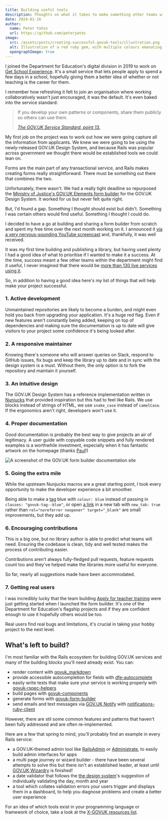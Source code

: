```yaml
---
title: Building useful tools
description: Thoughts on what it takes to make something other teams will use
date: 2024-01-16
author:
  name: Peter Yates
  url: https://github.com/peteryates
image:
  src: /assets/posts/creating-successful-govuk-tools/illustration.png
  alt: Illustration of a red ruby gem, with multiple colours emanating from it.
  opengraphImage: true
---
```


I joined the Department for Education's digital division in 2019 to work on [Get School Experience](https://schoolexperience.education.gov.uk/). It's a small service that lets people apply to spend a few days in a school, hopefully giving them a better idea of whether or not teaching is the career for them.

I remember how refreshing it felt to join an organisation where working collaboratively wasn't just encouraged, it was the default. It's even baked into the service standard:

> If you develop your own patterns or components, share them publicly so others can use them.
>
> <cite>[The GOV.UK Service Standard, point 13.](https://www.gov.uk/service-manual/service-standard/point-13-use-common-standards-components-patterns)</cite>

My first job on the project was to work out how we were going capture all the information from applicants. We knew we were going to be using the newly-released GOV.UK Design System, and because Rails was popular across government we thought there would be established tools we could lean on.

Forms are the main part of any transactional service, and Rails makes creating forms really straightforward. There must be something out there that combines the two.

Unfortunately, there wasn't. We had a really tight deadline so repurposed the [Ministry of Justice's GOV.UK Elements form builder](https://github.com/ministryofjustice/govuk_elements_form_builder) for the GOV.UK Design System. It worked for us but never felt quite right.

But, I'd found a gap. Something I thought should exist but didn't. Something I was certain others would find useful. Something I thought I could do.

I decided to have a go at building and sharing a form builder from scratch and spent my free time over the next month working on it. I announced it [via a very nervous-sounding YouTube screencast](https://www.youtube.com/watch?v=PhoFZ0qXAlA) and, thankfully, it was well received.

It was my first time building and publishing a library, but having used plenty I had a good idea of what to prioritise if I wanted to make it a success. At the time, success meant a few other teams within the department might find it useful, I never imagined that there would be [more than 130 live services using it](https://github.com/x-govuk/govuk-form-builder/network/dependents).

So, in addition to having a good idea here's my list of things that will help make your project successful.

### 1. Active development

Unmaintained repositories are likely to become a burden, and might even hold you back from upgrading your application. It's a huge red flag. Even if new features aren't constantly being added, keeping on top of dependencies and making sure the documentation is up to date will give visitors to your project some confidence it's being looked after.

### 2. A responsive maintainer

Knowing there's someone who will answer queries on Slack, respond to GitHub issues, fix bugs and keep the library up to date and in sync with the design system is a must. Without them, the only option is to fork the repository and maintain it yourself.

### 3. An intuitive design

The GOV.UK Design System has a reference implementation written in [Nunjucks](https://mozilla.github.io/nunjucks/) that provided inspiration but this had to feel like Rails. We use blocks instead of strings of HTML, we use `snake_case` instead of `camelCase`. If the ergonomics aren't right, developers won't use it.

### 4. Proper documentation

Good documentation is probably the best way to give projects an air of legitimacy. A user guide with copyable code snippets and fully rendered examples is a worthwhile investment, especially when it has fantastic artwork on the homepage (thanks [Paul](https://github.com/paulrobertlloyd)!)

![A screenshot of the GOV.UK form builder documentation site](/assets/posts/creating-successful-govuk-tools/form-builder-docs.png)

### 5. Going the extra mile

While the upstream Nunjucks macros are a great starting point, I took every opportunity to make the developer experience a bit smoother.

Being able to make a [tag](https://design-system.service.gov.uk/components/tag/) blue with `colour: blue` instead of passing in `classes: "govuk-tag--blue"`, or open [a link](https://govuk-components.netlify.app/helpers/link/) in a new tab with `new_tab: true` rather than `rel="noreferrer noopener" target="_blank"` are small improvements, but they add up.

### 6. Encouraging contributions

This is a big one, but no library author is able to predict what teams will need. Ensuring the codebase is clean, tidy and well tested makes the process of contributing easier.

Contributions aren't always fully-fledged pull requests, feature requests count too and they've helped make the libraries more useful for everyone.

So far, nearly all suggestions made have been accommodated.

### 7. Getting real users

I was incredibly lucky that the team building [Apply for teacher training](https://www.gov.uk/apply-for-teacher-training) were just getting started when I launched the form builder. It's one of the Department for Education's flagship projects and if they are confident enough to use it hopefully others would be too.

Real users find real bugs and limitations, it's crucial in taking your hobby project to the next level.

## What's left to build?

I'm most familiar with the Rails ecosystem for building GOV.UK services and many of the building blocks you'll need already exist. You can:

- render content with [govuk_markdown](https://github.com/DFE-Digital/govuk-markdown)
- provide accessible autocompletion for fields with [dfe-autocomplete](https://github.com/DFE-Digital/dfe-autocomplete/)
- easily write tests that make sure your service is working properly with [govuk-rspec-helpers](https://x-govuk.github.io/govuk-rspec-helpers/)
- build pages with [govuk-components](https://github.com/x-govuk/govuk-components)
- generate forms with [govuk-form-builder](https://github.com/x-govuk/govuk-form-builder)
- send emails and text messages via [GOV.UK Notify](https://notifications.service.gov.uk) with [notifications-ruby-client](https://github.com/alphagov/notifications-ruby-client)

However, there are stil some common features and patterns that haven't been fully addressed and are often re-implemented.

Here are a few that spring to mind, you'll probably find an example in every Rails service:

- a GOV.UK-themed admin tool like [RailsAdmin](https://github.com/railsadminteam/rails_admin) or [Administrate](https://github.com/thoughtbot/administrate), to easily build admin interfaces for apps
- a multi page journey or wizard builder - there have been several attempts to solve this but there isn't an established leader, at least until [GOV.UK Wizardry](https://github.com/DFE-Digital/govuk-wizardry) is finished!
- a date validator that follows the [the design system](https://design-system.service.gov.uk/components/date-input/#error-messages)'s suggestion of individually validating the day, month and year
- a tool which collates validation errors your users trigger and displays them in a dashboard, to help you diagnose problems and create a better user experience

For an idea of which tools exist in your programming language or framework of choice, take a look at the [X-GOVUK resources list](https://x-govuk.github.io/#resources).
